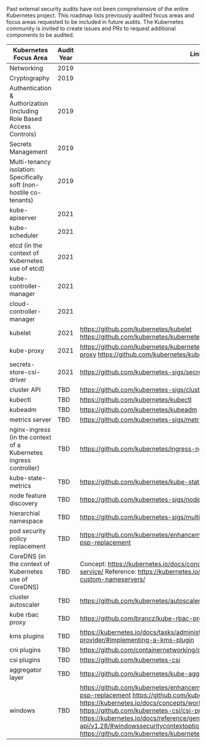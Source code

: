 Past external security audits have not been comprehensive of the entire Kubernetes project.
This roadmap lists previously audited focus areas and focus areas requested to be included in future audits.
The Kubernetes community is invited to create issues and PRs to request additional components to be audited.


| **Kubernetes Focus Area** | **Audit Year**| **Links** |
|---------------------------|---------------|-----------|
| Networking | 2019 | |
| Cryptography | 2019 | |
| Authentication & Authorization (including Role Based Access Controls) | 2019 | |
| Secrets Management | 2019 | |
| Multi-tenancy isolation: Specifically soft (non-hostile co-tenants) | 2019 | |
| kube-apiserver | 2021 | |
| kube-scheduler | 2021 | |
| etcd (in the context of Kubernetes use of etcd) | 2021 | |
| kube-controller-manager | 2021 | |
| cloud-controller-manager | 2021 | |
| kubelet | 2021 | https://github.com/kubernetes/kubelet https://github.com/kubernetes/kubernetes/tree/master/staging/src/k8s.io/kubelet |
| kube-proxy | 2021 | https://github.com/kubernetes/kubernetes/tree/master/staging/src/k8s.io/kube-proxy https://github.com/kubernetes/kube-proxy |
| secrets-store-csi-driver | 2021 | https://github.com/kubernetes-sigs/secrets-store-csi-driver |
| cluster API | TBD | https://github.com/kubernetes-sigs/cluster-api |
| kubectl | TBD | https://github.com/kubernetes/kubectl |
| kubeadm | TBD | https://github.com/kubernetes/kubeadm |
| metrics server | TBD | https://github.com/kubernetes-sigs/metrics-server
| nginx-ingress (in the context of a Kubernetes ingress controller) | TBD | https://github.com/kubernetes/ingress-nginx
| kube-state-metrics | TBD | https://github.com/kubernetes/kube-state-metrics
| node feature discovery | TBD | https://github.com/kubernetes-sigs/node-feature-discovery
| hierarchial namespace | TBD | https://github.com/kubernetes-sigs/multi-tenancy/tree/master/incubator/hnc
| pod security policy replacement | TBD | https://github.com/kubernetes/enhancements/tree/master/keps/sig-auth/2579-psp-replacement
| CoreDNS (in the context of Kubernetes use of CoreDNS) | TBD | Concept: https://kubernetes.io/docs/concepts/services-networking/dns-pod-service/ Reference: https://kubernetes.io/docs/tasks/administer-cluster/dns-custom-nameservers/ |
| cluster autoscaler | TBD | https://github.com/kubernetes/autoscaler/tree/master/cluster-autoscaler |
| kube rbac proxy | TBD | https://github.com/brancz/kube-rbac-proxy |
| kms plugins | TBD | https://kubernetes.io/docs/tasks/administer-cluster/kms-provider/#implementing-a-kms-plugin |
| cni plugins | TBD | https://github.com/containernetworking/cni |
| csi plugins | TBD | https://github.com/kubernetes-csi |
| aggregator layer | TBD | https://github.com/kubernetes/kube-aggregator |
| windows | TBD | https://github.com/kubernetes/enhancements/tree/master/keps/sig-auth/2579-psp-replacement https://github.com/kubernetes/kubelet https://kubernetes.io/docs/concepts/workloads/pods/#pod-os https://github.com/kubernetes-csi/csi-proxy https://kubernetes.io/docs/reference/generated/kubernetes-api/v1.28/#windowssecuritycontextoptions-v1-core https://github.com/kubernetes/kubernetes/tree/master/pkg/proxy/winkernel |